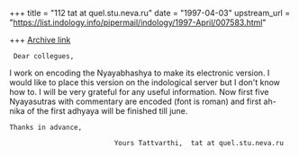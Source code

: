 +++
title = "112 tat at quel.stu.neva.ru"
date = "1997-04-03"
upstream_url = "https://list.indology.info/pipermail/indology/1997-April/007583.html"

+++
[Archive link](https://list.indology.info/pipermail/indology/1997-April/007583.html)

     Dear collegues,

I work on encoding the Nyayabhashya to make its electronic version. I would like to
place  this  version on the indological  server but I don't know how to. I will be very 
grateful  for any useful information.
Now first five Nyayasutras with commentary are encoded (font is roman) and first ah-
nika of the first adhyaya will be finished till june.

    Thanks in advance,

                              Yours Tattvarthi,  tat at quel.stu.neva.ru




